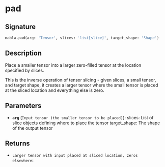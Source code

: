 # pad

## Signature

```python
nabla.pad(arg: 'Tensor', slices: 'list[slice]', target_shape: 'Shape') -> 'Tensor'
```

## Description

Place a smaller tensor into a larger zero-filled tensor at the location specified by slices.

This is the inverse operation of tensor slicing - given slices, a small tensor, and target shape,
it creates a larger tensor where the small tensor is placed at the sliced location
and everything else is zero.

## Parameters

- **`arg`** (`Input tensor (the smaller tensor to be placed)`): slices: List of slice objects defining where to place the tensor target_shape: The shape of the output tensor

## Returns

- `Larger tensor with input placed at sliced location, zeros elsewhere`: 
